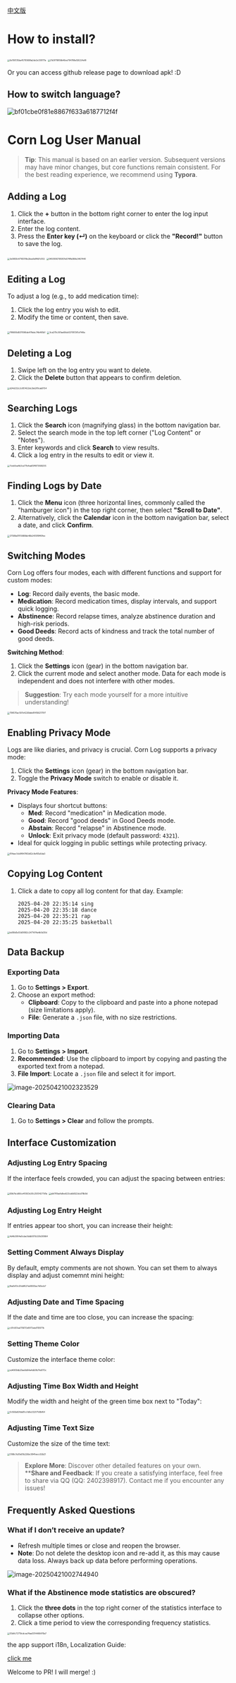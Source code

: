 [中文版](./README_zh.md) 

# How to install?

<img src="./img/README/6e106135ba45793688a2de2e339171a.jpg" alt="6e106135ba45793688a2de2e339171a" style="zoom: 33%;" />

<img src="./img/README/21d3f79858b46ee794788a126224ef8.jpg" alt="21d3f79858b46ee794788a126224ef8" style="zoom:33%;" />

Or you can access github release page to download apk! :D

## How to switch language?

![bf01cbe0f81e8867f633a6187712f4f](./img/README/bf01cbe0f81e8867f633a6187712f4f.jpg)

# Corn Log User Manual

> **Tip**: This manual is based on an earlier version. Subsequent versions may have minor changes, but core functions remain consistent. For the best reading experience, we recommend using **Typora**.

## Adding a Log

1. Click the **+** button in the bottom right corner to enter the log input interface.
2. Enter the log content.
3. Press the **Enter key (↵)** on the keyboard or click the **"Record!"** button to save the log.

<img src="./img/Usage%20Guide/3e0859c471651f9e2bea1e8ffd7c002.jpg" alt="3e0859c471651f9e2bea1e8ffd7c002" style="zoom:33%;" />

<img src="./img/Usage%20Guide/0450006795907e674ffa088e3467440.jpg" alt="0450006795907e674ffa088e3467440" style="zoom:33%;" />

## Editing a Log

To adjust a log (e.g., to add medication time):

1. Click the log entry you wish to edit.
2. Modify the time or content, then save.

<img src="./img/Usage%20Guide/f1f8606d9211086de478ebc74b485b1.jpg" alt="f1f8606d9211086de478ebc74b485b1" style="zoom:33%;" />

<img src="./img/Usage%20Guide/3ca279c361ae68dc6379513f5cf148a.jpg" alt="3ca279c361ae68dc6379513f5cf148a" style="zoom:33%;" />

## Deleting a Log

1. Swipe left on the log entry you want to delete.
2. Click the **Delete** button that appears to confirm deletion.

<img src="./img/Usage%20Guide/d24d232c2c851422dc2bd2f9cab0154.jpg" alt="d24d232c2c851422dc2bd2f9cab0154" style="zoom:33%;" />

## Searching Logs

1. Click the **Search** icon (magnifying glass) in the bottom navigation bar.
2. Select the search mode in the top left corner ("Log Content" or "Notes").
3. Enter keywords and click **Search** to view results.
4. Click a log entry in the results to edit or view it.

<img src="./img/Usage%20Guide/7ceb0ea4b3ca77b4ea65ff873568255.jpg" alt="7ceb0ea4b3ca77b4ea65ff873568255" style="zoom:33%;" />

## Finding Logs by Date

1. Click the **Menu** icon (three horizontal lines, commonly called the "hamburger icon") in the top right corner, then select **"Scroll to Date"**.
2. Alternatively, click the **Calendar** icon in the bottom navigation bar, select a date, and click **Confirm**.

<img src="./img/Usage%20Guide/37589a011f3889bb48b2405f9f40fee.jpg" alt="37589a011f3889bb48b2405f9f40fee" style="zoom:33%;" />

## Switching Modes

Corn Log offers four modes, each with different functions and support for custom modes:

- **Log**: Record daily events, the basic mode.
- **Medication**: Record medication times, display intervals, and support quick logging.
- **Abstinence**: Record relapse times, analyze abstinence duration and high-risk periods.
- **Good Deeds**: Record acts of kindness and track the total number of good deeds.

**Switching Method**:

1. Click the **Settings** icon (gear) in the bottom navigation bar.
2. Click the current mode and select another mode. Data for each mode is independent and does not interfere with other modes.

> **Suggestion**: Try each mode yourself for a more intuitive understanding!

<img src="./img/Usage%20Guide/798576ac597e4226bbb8141662170f7.jpg" alt="798576ac597e4226bbb8141662170f7" style="zoom:33%;" />

## Enabling Privacy Mode

Logs are like diaries, and privacy is crucial. Corn Log supports a privacy mode:

1. Click the **Settings** icon (gear) in the bottom navigation bar.
2. Toggle the **Privacy Mode** switch to enable or disable it.

**Privacy Mode Features**:

- Displays four shortcut buttons:
  - **Med**: Record "medication" in Medication mode.
  - **Good**: Record "good deeds" in Good Deeds mode.
  - **Abstain**: Record "relapse" in Abstinence mode.
  - **Unlock**: Exit privacy mode (default password: `4321`).
- Ideal for quick logging in public settings while protecting privacy.

<img src="./img/Usage%20Guide/814aec1cb9f8478f2d62c9ef65a5da3.jpg" alt="814aec1cb9f8478f2d62c9ef65a5da3" style="zoom:33%;" />

## Copying Log Content

1. Click a date to copy all log content for that day. Example:

   ```
   2025-04-20 22:35:14 sing 
   2025-04-20 22:35:18 dance 
   2025-04-20 22:35:21 rap 
   2025-04-20 22:35:25 basketball
   ```

<img src="./img/Usage%20Guide/bd08d5e55d5f682c2471474a4b5d30d.jpg" alt="bd08d5e55d5f682c2471474a4b5d30d" style="zoom: 33%;" />

## Data Backup

### Exporting Data

1. Go to **Settings &gt; Export**.
2. Choose an export method:
   - **Clipboard**: Copy to the clipboard and paste into a phone notepad (size limitations apply).
   - **File**: Generate a `.json` file, with no size restrictions.

### Importing Data

1. Go to **Settings &gt; Import**.
2. **Recommended**: Use the clipboard to import by copying and pasting the exported text from a notepad.
3. **File Import**: Locate a `.json` file and select it for import.

![image-20250421002323529](./img/Usage%20Guide/image-20250421002323529.png)

### Clearing Data

1. Go to **Settings &gt; Clear** and follow the prompts.

## Interface Customization

### Adjusting Log Entry Spacing

If the interface feels crowded, you can adjust the spacing between entries: 

<img src="./img/Usage%20Guide/69b7bcd66ce45563e30c25054277d1a.jpg" alt="69b7bcd66ce45563e30c25054277d1a" style="zoom:33%;" />

<img src="./img/Usage%20Guide/ebf781aefa9ee623ca6d922dcd79b9d.jpg" alt="ebf781aefa9ee623ca6d922dcd79b9d" style="zoom:33%;" />

### Adjusting Log Entry Height

If entries appear too short, you can increase their height:

<img src="./img/Usage%20Guide/4d4b3904a0cdac1ddb507b320d30864.jpg" alt="4d4b3904a0cdac1ddb507b320d30864" style="zoom:33%;" />

### Setting Comment Always Display

By default, empty comments are not shown. You can set them to always display and adjust comemnt mini height: 

<img src="./img/Usage%20Guide/fba0d13c20ddf627ed0693ac7d0ecb7.jpg" alt="fba0d13c20ddf627ed0693ac7d0ecb7" style="zoom:33%;" />

### Adjusting Date and Time Spacing

If the date and time are too close, you can increase the spacing:

<img src="./img/Usage%20Guide/c97c651ea1706113d5f73ebd110977b.jpg" alt="c97c651ea1706113d5f73ebd110977b" style="zoom:33%;" />

### Setting Theme Color

Customize the interface theme color: 

<img src="./img/Usage%20Guide/ed4909db20ae8d64a4db5fb7fe87f3c.jpg" alt="ed4909db20ae8d64a4db5fb7fe87f3c" style="zoom:33%;" />

### Adjusting Time Box Width and Height

Modify the width and height of the green time box next to "Today": 

<img src="./img/Usage%20Guide/0c566a92fda91cc1d6e332071d1bf64.jpg" alt="0c566a92fda91cc1d6e332071d1bf64" style="zoom:33%;" />

### Adjusting Time Text Size

Customize the size of the time text: 

<img src="./img/Usage%20Guide/5188c7a30a51b226bc9941eecc92b21.jpg" alt="5188c7a30a51b226bc9941eecc92b21" style="zoom:33%;" />

> **Explore More**: Discover other detailed features on your own.\
> \*\***Share and Feedback**: If you create a satisfying interface, feel free to share via QQ (QQ: 2402398917). Contact me if you encounter any issues!

## Frequently Asked Questions

### What if I don’t receive an update?

- Refresh multiple times or close and reopen the browser.
- **Note**: Do not delete the desktop icon and re-add it, as this may cause data loss. Always back up data before performing operations.

![image-20250421002744940](./img/Usage%20Guide/image-20250421002744940.png)

### What if the Abstinence mode statistics are obscured?

1. Click the **three dots** in the top right corner of the statistics interface to collapse other options.
2. Click a time period to view the corresponding frequency statistics.

<img src="./img/Usage%20Guide/55b8c72719cdcea74aa0314486476a7.jpg" alt="55b8c72719cdcea74aa0314486476a7" style="zoom:33%;" />

the app support i18n, Localization Guide:

[click me](./doc/Localization_Guide/Localization_Guide.md)

Welcome to PR! I will merge! :)
